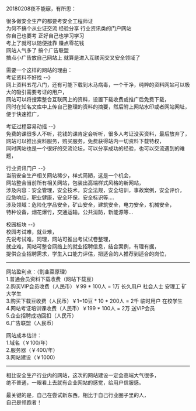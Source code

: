 
20180208夜不能寐，有所思：  


很多做安全生产的都要考安全工程师证  
为何不搞个从业证交流 经验分享 行业资讯类的门户网站  
你自己也要考 正好自己也学习学习  
考上了就可以随便挂靠 赚点零花钱  
网站人气多了 搞个广告联盟  
搞点小广告放自己网站上 就算是进入互联网交叉安全领域了  

需要一个这样的网站的理由：  
考证资料不好找 --》  
网上资料五花八门，还有可能下载到木马病毒，一个干净，纯粹的资料网站可以极大的吸引需要考证的用户，  
网站可以将搜索整合互联网上的资料，设置下载收费或推广后免费下载，  
同时在知名文库中上传自己整理的资料的摘要，然后附上网站水印或者网站网址，便于快速推广，  

考证过程容易动摇  --》  
免费的课很多人不听，花钱的课肯定会听听，很多人考证没买资料，最后放弃了，  
网站可以推出资料服务，购买服务，免费获得站内一切资料下载特权，  
同时网站也是一个很好的交流论坛，可以分享成功的经验，也可以交流遇到的难题，  

行业资讯门户  --》  
当前安全生产相关网站稀少，样式简陋，这是一个机会，  
网站整合当前所有相关网站，包装出高端样式风格的新网站，  
涉及内容：安全管理，安全技术，安全法规，安全培训，事故案例，安全评价，  
应急响应，职业健康，安全环保，安全标识等....  
涉及领域：危险化学品安全，矿山安全，建筑安全，电力安全，机械安全，  
特种设备，烟花爆竹，交通运输，公共消防，新能源等...  

校园板块  --》  
校园考试难，就业难，  
先说考试难，同理，网站可推出考试试卷整理，  
就业难，网站可整合网络上的就业招聘信息，结合案例，有理有据，  
提供企业招聘需求，学生入口能力评估，把适合的人推荐到适合的岗位，  

---

网站盈利点：（割韭菜原理）  
1.普通会员资料下载收费（网站下载豆）  
2.购买VIP会员收费（人民币）￥99 * 100人 = 1万 长久用户 社会人士 安理工 矿大学生  
3.购买下载豆收费（人民币）￥1=10豆 * 10 * 200人 = 2千 临时用户 在校学生  
4.网站考证培训课收费（人民币）￥199 * 100人 = 2万 送VIP会员  
5.企业招聘成功回扣（人民币）  
6.广告联盟（人民币）  

网站成本估计：  
1.域名（￥100/年）  
2.服务器（￥400/年）  
3.网站建设（￥1000）  

---

相比安全生产行业内的网站，这次的网站建设一定会高端大气很多，  
绝不普通，一眼看上去就有企业网站的感觉，给用户信服感。  

最关键的是，自己在尝试新东西，相比于自己行业圈子里的人，  
自己是领跑者！  

